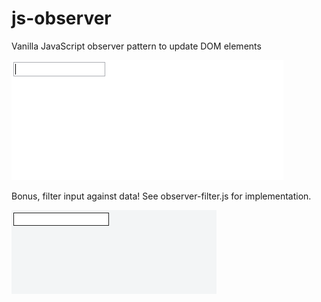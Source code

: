 # js-observer
Vanilla JavaScript observer pattern to update DOM elements

![alt text](https://github.com/clayhenry/js-observer/blob/master/observer_demo.gif "Observer")

Bonus, filter input against data! See observer-filter.js for implementation.

![alt text](https://github.com/clayhenry/js-observer/blob/master/observer-filter.gif "Observer")
